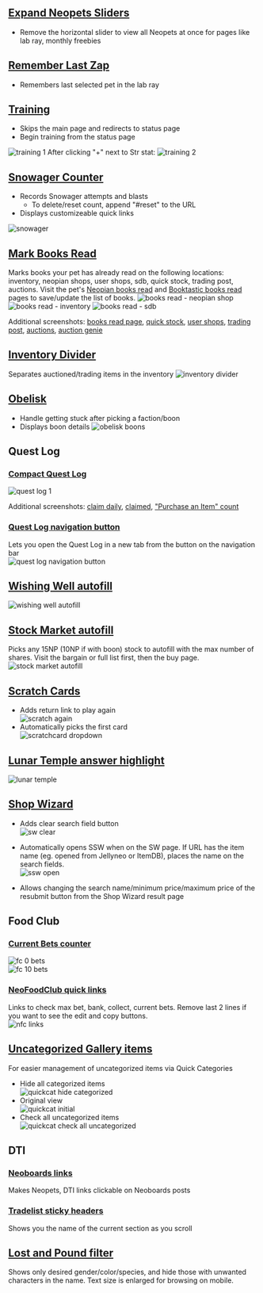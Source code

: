 ## [Expand Neopets Sliders](expandslider.user.js)

* Remove the horizontal slider to view all Neopets at once for pages like lab ray, monthly freebies

## [Remember Last Zap](rememberzap.user.js)

* Remembers last selected pet in the lab ray

## [Training](training.user.js)

* Skips the main page and redirects to status page
* Begin training from the status page

![training 1](https://i.imgur.com/7boIeEP.png)
After clicking "+" next to Str stat:
![training 2](https://i.imgur.com/wby1eWy.png)

## [Snowager Counter](snowager.user.js)

* Records Snowager attempts and blasts
  * To delete/reset count, append "#reset" to the URL
* Displays customizeable quick links

![snowager](https://i.imgur.com/HMJtSJB.png)

## [Mark Books Read](booksread.user.js)

Marks books your pet has already read on the following locations: inventory, neopian shops, user shops, sdb, quick stock, trading post, auctions. Visit the pet's [Neopian books read](https://www.neopets.com/books_read.phtml?pet_name=) and [Booktastic books read](https://www.neopets.com/moon/books_read.phtml?pet_name=) pages to save/update the list of books.
![books read - neopian shop](https://i.imgur.com/phFxsmH.png)
![books read - inventory](https://i.imgur.com/WNtDF5J.png)
![books read - sdb](https://i.imgur.com/F9KCVhj.png)

Additional screenshots:
[books read page](https://i.imgur.com/8LpPqGi.png),
[quick stock](https://i.imgur.com/KW9QBpM.png),
[user shops](https://i.imgur.com/qD57RbP.png),
[trading post](https://i.imgur.com/kToPIc6.png),
[auctions](https://i.imgur.com/9fLSfZX.png),
[auction genie](https://i.imgur.com/hq4KPjP.png)

## [Inventory Divider](inventorydivider.user.js)

Separates auctioned/trading items in the inventory
![inventory divider](https://i.imgur.com/qYcHM1o.png)

## [Obelisk](obelisk.user.js)

* Handle getting stuck after picking a faction/boon
* Displays boon details
![obelisk boons](https://i.imgur.com/LShzi3V.png)

## Quest Log

### [Compact Quest Log](compactquestlog.user.js)

![quest log 1](https://i.imgur.com/0Bwz1a0.png)

Additional screenshots:
[claim daily](https://i.imgur.com/EQUUus7.png), 
[claimed](https://i.imgur.com/ArCxwgM.png),
["Purchase an Item" count](https://i.imgur.com/QX4A2nP.png)

### [Quest Log navigation button](questlogbutton.user.js)

Lets you open the Quest Log in a new tab from the button on the navigation bar  
![quest log navigation button](https://i.imgur.com/MuhxERS.png)

## [Wishing Well autofill](wishingwell.user.js)

![wishing well autofill](https://i.imgur.com/n0qwhZM.png)

## [Stock Market autofill](stockmarket.user.js)

Picks any 15NP (10NP if with boon) stock to autofill with the max number of shares. Visit the bargain or full list first, then the buy page.  
![stock market autofill](https://i.imgur.com/7jFnDuZ.png)

## [Scratch Cards](scratchcard.user.js)

  * Adds return link to play again  
![scratch again](https://i.imgur.com/iCAvweQ.png)
  * Automatically picks the first card  
![scratchcard dropdown](https://i.imgur.com/HB31Xxn.png)

## [Lunar Temple answer highlight](lunartemple.user.js)

![lunar temple](https://i.imgur.com/BFR03KL.png)

## [Shop Wizard](shopwizard.user.js)

* Adds clear search field button  
![sw clear](https://i.imgur.com/NgXeFEh.png)

* Automatically opens SSW when on the SW page. If  URL has the item name (eg. opened from Jellyneo or ItemDB), places the name on the search fields.  
![ssw open](https://i.imgur.com/J3LduJ9.png)

* Allows changing the search name/minimum price/maximum price of the resubmit button from the Shop Wizard result page

## Food Club

### [Current Bets counter](fcbetcount.user.js)

![fc 0 bets](https://i.imgur.com/an0nUlL.png)  
![fc 10 bets](https://i.imgur.com/PwrOJze.png)

### [NeoFoodClub quick links](nfclinks.user.js)

Links to check max bet, bank, collect, current bets. Remove last 2 lines if you want to see the edit and copy buttons.  
![nfc links](https://i.imgur.com/lyZJl2q.png)

## [Uncategorized Gallery items](galleryquickcat.user.js)

For easier management of uncategorized items via Quick Categories
* Hide all categorized items  
![quickcat hide categorized](https://i.imgur.com/EIDIvon.png)
* Original view  
![quickcat initial](https://i.imgur.com/oHIfz0e.png)
* Check all uncategorized items  
![quickcat check all uncategorized](https://i.imgur.com/jecQGm4.png)

## DTI

### [Neoboards links](neoboardlinks.user.js)
Makes Neopets, DTI links clickable on Neoboards posts

### [Tradelist sticky headers](dtistickyheader.user.js)
Shows you the name of the current section as you scroll

## [Lost and Pound filter](lostandpoundfilter.user.js)
Shows only desired gender/color/species, and hide those with unwanted characters in the name. Text size is enlarged for browsing on mobile.
